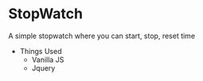 # StopWatch
A simple stopwatch where you can start, stop, reset time

- Things Used
  - Vanilla JS
  - Jquery
